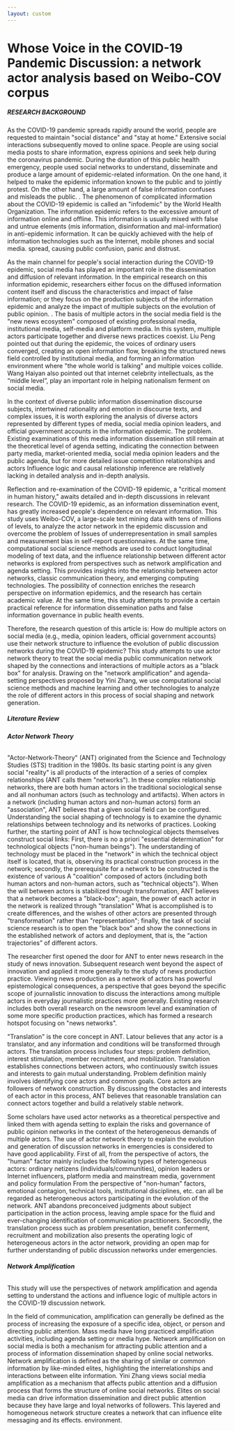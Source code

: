 ```yaml
---
layout: custom
---
```


# Whose Voice in the COVID-19 Pandemic Discussion: a network actor analysis based on Weibo-COV corpus



##### _RESEARCH BACKGROUND_

As the COVID-19 pandemic spreads rapidly around the world, people are requested to maintain "social distance" and "stay at home." Extensive social interactions subsequently moved to online space. People are using social media posts to share information, express opinions and seek help during the coronavirus pandemic. During the duration of this public health emergency, people used social networks to understand, disseminate and produce a large amount of epidemic-related information. On the one hand, it helped to make the epidemic information known to the public and to jointly protest. On the other hand, a large amount of false information confuses and misleads the public. . The phenomenon of complicated information about the COVID-19 epidemic is called an "infodemic" by the World Health Organization. The information epidemic refers to the excessive amount of information online and offline. This information is usually mixed with false and untrue elements (mis information, disinformation and mal-information) in anti-epidemic information. It can be quickly achieved with the help of information technologies such as the Internet, mobile phones and social media. spread, causing public confusion, panic and distrust.

As the main channel for people's social interaction during the COVID-19 epidemic, social media has played an important role in the dissemination and diffusion of relevant information. In the empirical research on this information epidemic, researchers either focus on the diffused information content itself and discuss the characteristics and impact of false information; or they focus on the production subjects of the information epidemic and analyze the impact of multiple subjects on the evolution of public opinion. . The basis of multiple actors in the social media field is the "new news ecosystem" composed of existing professional media, institutional media, self-media and platform media. In this system, multiple actors participate together and diverse news practices coexist. Liu Peng pointed out that during the epidemic, the voices of ordinary users converged, creating an open information flow, breaking the structured news field controlled by institutional media, and forming an information environment where "the whole world is talking" and multiple voices collide. Wang Haiyan also pointed out that internet celebrity intellectuals, as the “middle level”, play an important role in helping nationalism ferment on social media.

In the context of diverse public information dissemination discourse subjects, intertwined rationality and emotion in discourse texts, and complex issues, it is worth exploring the analysis of diverse actors represented by different types of media, social media opinion leaders, and official government accounts in the information epidemic. The problem. Existing examinations of this media information dissemination still remain at the theoretical level of agenda setting, indicating the connection between party media, market-oriented media, social media opinion leaders and the public agenda, but for more detailed issue competition relationships and actors Influence logic and causal relationship inference are relatively lacking in detailed analysis and in-depth analysis.

Reflection and re-examination of the COVID-19 epidemic, a "critical moment in human history," awaits detailed and in-depth discussions in relevant research. The COVID-19 epidemic, as an information dissemination event, has greatly increased people's dependence on relevant information. This study uses Weibo-COV, a large-scale text mining data with tens of millions of levels, to analyze the actor network in the epidemic discussion and overcome the problem of Issues of underrepresentation in small samples and measurement bias in self-report questionnaires. At the same time, computational social science methods are used to conduct longitudinal modeling of text data, and the influence relationship between different actor networks is explored from perspectives such as network amplification and agenda setting. This provides insights into the relationship between actor networks, classic communication theory, and emerging computing technologies. The possibility of connection enriches the research perspective on information epidemics, and the research has certain academic value. At the same time, this study attempts to provide a certain practical reference for information dissemination paths and false information governance in public health events.

Therefore, the research question of this article is: How do multiple actors on social media (e.g., media, opinion leaders, official government accounts) use their network structure to influence the evolution of public discussion networks during the COVID-19 epidemic? This study attempts to use actor network theory to treat the social media public communication network shaped by the connections and interactions of multiple actors as a "black box" for analysis. Drawing on the "network amplification" and agenda-setting perspectives proposed by Yini Zhang, we use computational social science methods and machine learning and other technologies to analyze the role of different actors in this process of social shaping and network generation.

##### _Literature Review_

###### **Actor Network Theory**

"Actor-Network-Theory" (ANT) originated from the Science and Technology Studies (STS) tradition in the 1980s. Its basic starting point is any given social "reality" is all products of the interaction of a series of complex relationships (ANT calls them "networks"). In these complex relationship networks, there are both human actors in the traditional sociological sense and all nonhuman actors (such as technology and artifacts). When actors in a network (including human actors and non-human actors) form an "association", ANT believes that a given social field can be configured. Understanding the social shaping of technology is to examine the dynamic relationships between technology and its networks of practices. Looking further, the starting point of ANT is how technological objects themselves construct social links: First, there is no a priori "essential determination" for technological objects ("non-human beings"). The understanding of technology must be placed in the "network" in which the technical object itself is located, that is, observing its practical construction process in the network; secondly, the prerequisite for a network to be constructed is the existence of various A "coalition" composed of actors (including both human actors and non-human actors, such as "technical objects"). When the will between actors is stabilized through transformation, ANT believes that a network becomes a "black-box"; again, the power of each actor in the network is realized through "translation" What is accomplished is to create differences, and the wishes of other actors are presented through "transformation" rather than "representation"; finally, the task of social science research is to open the "black box" and show the connections in the established network of actors and deployment, that is, the “action trajectories” of different actors.

The researcher first opened the door for ANT to enter news research in the study of news innovation. Subsequent research went beyond the aspect of innovation and applied it more generally to the study of news production practice. Viewing news production as a network of actors has powerful epistemological consequences, a perspective that goes beyond the specific scope of journalistic innovation to discuss the interactions among multiple actors in everyday journalistic practices more generally. Existing research includes both overall research on the newsroom level and examination of some more specific production practices, which has formed a research hotspot focusing on "news networks".

"Translation" is the core concept in ANT. Latour believes that any actor is a translator, and any information and conditions will be transformed through actors. The translation process includes four steps: problem definition, interest stimulation, member recruitment, and mobilization. Translation establishes connections between actors, who continuously switch issues and interests to gain mutual understanding. Problem definition mainly involves identifying core actors and common goals. Core actors are followers of network construction. By discussing the obstacles and interests of each actor in this process, ANT believes that reasonable translation can connect actors together and build a relatively stable network.

Some scholars have used actor networks as a theoretical perspective and linked them with agenda setting to explain the risks and governance of public opinion networks in the context of the heterogeneous demands of multiple actors. The use of actor network theory to explain the evolution and generation of discussion networks in emergencies is considered to have good applicability. First of all, from the perspective of actors, the "human" factor mainly includes the following types of heterogeneous actors: ordinary netizens (individuals/communities), opinion leaders or Internet influencers, platform media and mainstream media, government and policy formulation From the perspective of "non-human" factors, emotional contagion, technical tools, institutional disciplines, etc. can all be regarded as heterogeneous actors participating in the evolution of the network. ANT abandons preconceived judgments about subject participation in the action process, leaving ample space for the fluid and ever-changing identification of communication practitioners. Secondly, the translation process such as problem presentation, benefit conferment, recruitment and mobilization also presents the operating logic of heterogeneous actors in the actor network, providing an open map for further understanding of public discussion networks under emergencies.

###### **Network Amplification**

This study will use the perspectives of network amplification and agenda setting to understand the actions and influence logic of multiple actors in the COVID-19 discussion network.

In the field of communication, amplification can generally be defined as the process of increasing the exposure of a specific idea, object, or person and directing public attention. Mass media have long practiced amplification activities, including agenda setting or media hype. Network amplification on social media is both a mechanism for attracting public attention and a process of information dissemination shaped by online social networks. Network amplification is defined as the sharing of similar or common information by like-minded elites, highlighting the interrelationships and interactions between elite information. Yini Zhang views social media amplification as a mechanism that affects public attention and a diffusion process that forms the structure of online social networks. Elites on social media can drive information dissemination and direct public attention because they have large and loyal networks of followers. This layered and homogeneous network structure creates a network that can influence elite messaging and its effects. environment.

